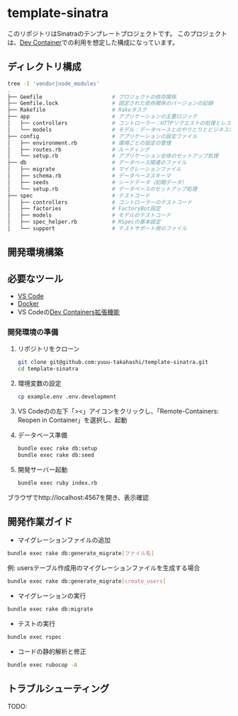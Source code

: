 # template-sinatra

このリポジトリはSinatraのテンプレートプロジェクトです。
このプロジェクトは、[Dev Container](https://code.visualstudio.com/docs/devcontainers/containers)での利用を想定した構成になっています。

## ディレクトリ構成

```bash
tree -I 'vendor|node_modules'
.
├── Gemfile                      # プロジェクトの依存関係
├── Gemfile.lock                 # 固定された依存関係のバージョンの記録
├── Rakefile                     # Rakeタスク
├── app                          # アプリケーションの主要ロジック
│   ├── controllers              # コントローラー：HTTPリクエストの処理とレスポンスの生成
│   └── models                   # モデル：データベースとのやりとりとビジネスロジック
├── config                       # アプリケーションの設定ファイル
│   ├── environment.rb           # 環境ごとの設定の管理
│   ├── routes.rb                # ルーティング
│   └── setup.rb                 # アプリケーション全体のセットアップ処理
├── db                           # データベース関連のファイル
│   ├── migrate                  # マイグレーションファイル
│   ├── schema.rb                # データベーススキーマ
│   ├── seeds                    # シードデータ（初期データ）
│   └── setup.rb                 # データベースのセットアップ処理
├── spec                         # テストコード
│   ├── controllers              # コントローラーのテストコード
│   ├── factories                # FactoryBot設定
│   ├── models                   # モデルのテストコード
│   ├── spec_helper.rb           # RSpecの基本設定
│   └── support                  # テストサポート用のファイル
```

## 開発環境構築

## 必要なツール

- [VS Code](https://code.visualstudio.com/)
- [Docker](https://www.docker.com/ja-jp/)
- VS Codeの[Dev Containers拡張機能](https://marketplace.visualstudio.com/items?itemName=ms-vscode-remote.remote-containers)

### 開発環境の準備

1. リポジトリをクローン

   ```bash
   git clone git@github.com:yuuu-takahashi/template-sinatra.git
   cd template-sinatra
   ```

2. 環境変数の設定

   ```bash
   cp example.env .env.development
   ```

3. VS Codeのの左下「><」アイコンをクリックし、「Remote-Containers: Reopen in Container」を選択し、起動


4. データベース準備

   ```bash
   bundle exec rake db:setup
   bundle exec rake db:seed
   ```

5. 開発サーバー起動

   ```bash
   bundle exec ruby index.rb
   ```

ブラウザでhttp://localhost:4567を開き、表示確認

## 開発作業ガイド

- マイグレーションファイルの追加

```bash
bundle exec rake db:generate_migrate[ファイル名]
```

例: usersテーブル作成用のマイグレーションファイルを生成する場合

```bash
bundle exec rake db:generate_migrate[create_users]
```

- マイグレーションの実行

```bash
bundle exec rake db:migrate
```

- テストの実行

```bash
bundle exec rspec
```

- コードの静的解析と修正

```bash
bundle exec rubocop -A
```

## トラブルシューティング

TODO:
